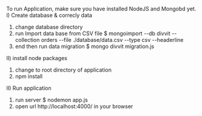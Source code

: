 To run Application, make sure you have installed NodeJS and Mongobd yet.
I) Create database & correcly data
1) change database directory 
2) run Import data base from CSV file
	$ mongoimport --db divvit --collection orders --file ./database/data.csv  --type csv  --headerline
3) end then run data migration 
	$ mongo divvit migration.js 

II) install node packages 
1) change to root directory of application
2) npm install 

II) Run application
1) run server 
	$ nodemon app.js
2) open url http://localhost:4000/ in your browser 